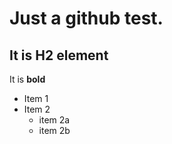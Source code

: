 # Just a github test.

## It is H2 element

It is **bold**

- Item 1
- Item 2
  - item 2a
  - item 2b
